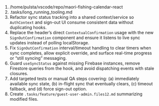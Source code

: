 1. /home/pulsta/vscode/repo/maori-fishing-calendar-react
2. .tasks/long_running_tooling.md
3. Refactor sync status tracking into a shared context/service so `AuthContext` and sign-out UI consume consistent data without duplicating hooks.
4. Replace the header’s direct `ContextualConfirmation` usage with the new `SignOutConfirmation` component and ensure it listens to live sync updates instead of polling localStorage.
5. Fix `SignOutConfirmation` interval/timeout handling to clear timers when sync completes, allow explicit override, and surface real-time progress or “still syncing” messaging.
6. Guard `useSyncStatus` against missing Firebase instances, remove Firestore queries from the hook, and avoid dispatching events with stale closures.
7. Add targeted tests or manual QA steps covering: (a) immediately available sync state, (b) in-flight sync that eventually clears, (c) timeout fallback, and (d) force sign-out option.
8. Create `.tasks/feature/guest-user-admin.files12.md` summarizing modified files.
